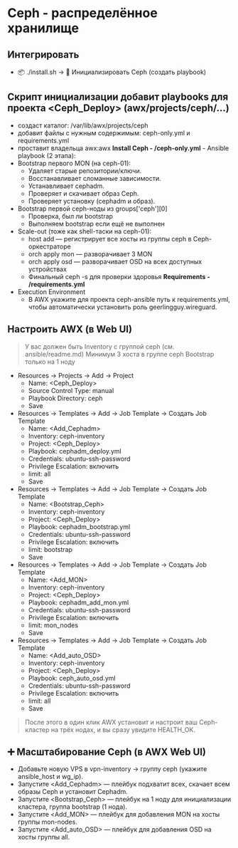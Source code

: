 # Ceph - распределённое хранилище

## Интегрировать
  - 📦 ./install.sh -> 🐘 Инициализировать Ceph (создать playbook)

## Скрипт инициализации добавит playbooks для проекта <Ceph_Deploy> (awx/projects/ceph/...)
  - создаст каталог: /var/lib/awx/projects/ceph
  - добавит файлы с нужным содержимым: ceph-only.yml и requirements.yml
  - проставит владельца awx:awx
**Install Ceph - /ceph-only.yml** - Ansible playbook (2 этапа):
  - Bootstrap первого MON (на ceph-01):
    - Удаляет старые репозитории/ключи.
    - Восстанавливает сломанные зависимости.
    - Устанавливает cephadm.
    - Проверяет и скачивает образ Ceph.
    - Проверяет установку (cephadm и образ).
  - Bootstrap первой ceph-ноды из groups['ceph'][0]
    - Проверка, был ли bootstrap
    - Выполняем bootstrap если ещё не выполнен
  - Scale-out (тоже как shell-таски на ceph-01):
    - host add — регистрирует все хосты из группы ceph в Ceph-оркестраторе
    - orch apply mon — разворачивает 3 MON
    - orch apply osd — разворачивает OSD на всех доступных устройствах
    - Финальный ceph -s для проверки здоровья
**Requirements - /requirements.yml** 
  - Execution Environment
    - В AWX укажите для проекта ceph-ansible путь к requirements.yml, чтобы автоматически установить роль geerlingguy.wireguard.

## Настроить AWX (в Web UI)
> У вас должен быть Inventory c группой ceph (см. ansible/readme.md)
> Минимум 3 хоста в группе ceph
> Bootstrap только на 1 ноду
- Resources → Projects → Add → Project
  - Name: <Ceph_Deploy>
  - Source Control Type: manual
  - Playbook Directory: ceph
  - Save
- Resources → Templates → Add → Job Template → Создать Job Template
  - Name: <Add_Cephadm>
  - Inventory: ceph-inventory
  - Project: <Ceph_Deploy>
  - Playbook: cephadm_deploy.yml
  - Credentials: ubuntu-ssh-password
  - Privilege Escalation: включить
  - limit: all
  - Save
- Resources → Templates → Add → Job Template → Создать Job Template
  - Name: <Bootstrap_Ceph>
  - Inventory: ceph-inventory
  - Project: <Ceph_Deploy>
  - Playbook: cephadm_bootstrap.yml
  - Credentials: ubuntu-ssh-password
  - Privilege Escalation: включить
  - limit: bootstrap
  - Save
- Resources → Templates → Add → Job Template → Создать Job Template
  - Name: <Add_MON>
  - Inventory: ceph-inventory
  - Project: <Ceph_Deploy>
  - Playbook: cephadm_add_mon.yml
  - Credentials: ubuntu-ssh-password
  - Privilege Escalation: включить
  - limit: mon_nodes
  - Save
- Resources → Templates → Add → Job Template → Создать Job Template
  - Name: <Add_auto_OSD>
  - Inventory: ceph-inventory
  - Project: <Ceph_Deploy>
  - Playbook: ceph_auto_osd.yml
  - Credentials: ubuntu-ssh-password
  - Privilege Escalation: включить
  - limit: all
  - Save

> После этого в один клик AWX установит и настроит ваш Ceph-кластер на трёх нодах, и вы сразу увидите HEALTH_OK.

## ➕ Масштабирование Ceph (в AWX Web UI)
- Добавьте новую VPS в vpn-inventory → группу ceph (укажите ansible_host и wg_ip).
- Запустите <Add_Cephadm> — плейбук подхватит всех, скачает всем образы Ceph и установит Cephadm.
- Запустите <Bootstrap_Ceph> — плейбук на 1 ноду для инициализации кластера, группа bootstrap (1 нода).
- Запустите <Add_MON> — плейбук для добавления MON на хосты группы mon-nodes.
- Запустите <Add_auto_OSD> — плейбук для добавления OSD на хосты группы all.